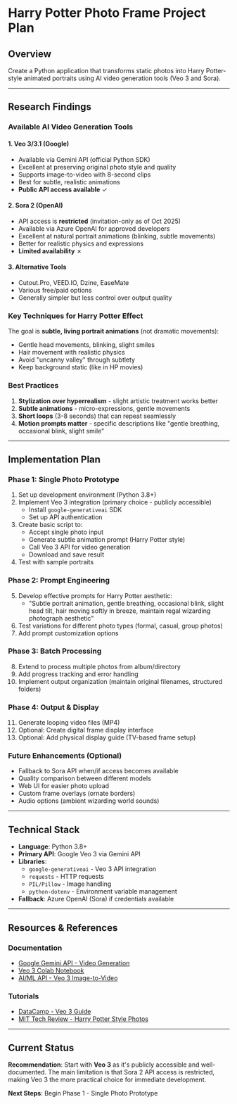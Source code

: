 # Harry Potter Photo Frame Project Plan

## Overview
Create a Python application that transforms static photos into Harry Potter-style animated portraits using AI video generation tools (Veo 3 and Sora).

---

## Research Findings

### Available AI Video Generation Tools

#### 1. Veo 3/3.1 (Google)
- Available via Gemini API (official Python SDK)
- Excellent at preserving original photo style and quality
- Supports image-to-video with 8-second clips
- Best for subtle, realistic animations
- **Public API access available** ✓

#### 2. Sora 2 (OpenAI)
- API access is **restricted** (invitation-only as of Oct 2025)
- Available via Azure OpenAI for approved developers
- Excellent at natural portrait animations (blinking, subtle movements)
- Better for realistic physics and expressions
- **Limited availability** ✗

#### 3. Alternative Tools
- Cutout.Pro, VEED.IO, Dzine, EaseMate
- Various free/paid options
- Generally simpler but less control over output quality

### Key Techniques for Harry Potter Effect

The goal is **subtle, living portrait animations** (not dramatic movements):
- Gentle head movements, blinking, slight smiles
- Hair movement with realistic physics
- Avoid "uncanny valley" through subtlety
- Keep background static (like in HP movies)

### Best Practices

1. **Stylization over hyperrealism** - slight artistic treatment works better
2. **Subtle animations** - micro-expressions, gentle movements
3. **Short loops** (3-8 seconds) that can repeat seamlessly
4. **Motion prompts matter** - specific descriptions like "gentle breathing, occasional blink, slight smile"

---

## Implementation Plan

### Phase 1: Single Photo Prototype
1. Set up development environment (Python 3.8+)
2. Implement Veo 3 integration (primary choice - publicly accessible)
   - Install `google-generativeai` SDK
   - Set up API authentication
3. Create basic script to:
   - Accept single photo input
   - Generate subtle animation prompt (Harry Potter style)
   - Call Veo 3 API for video generation
   - Download and save result
4. Test with sample portraits

### Phase 2: Prompt Engineering
5. Develop effective prompts for Harry Potter aesthetic:
   - "Subtle portrait animation, gentle breathing, occasional blink, slight head tilt, hair moving softly in breeze, maintain regal wizarding photograph aesthetic"
6. Test variations for different photo types (formal, casual, group photos)
7. Add prompt customization options

### Phase 3: Batch Processing
8. Extend to process multiple photos from album/directory
9. Add progress tracking and error handling
10. Implement output organization (maintain original filenames, structured folders)

### Phase 4: Output & Display
11. Generate looping video files (MP4)
12. Optional: Create digital frame display interface
13. Optional: Add physical display guide (TV-based frame setup)

### Future Enhancements (Optional)
- Fallback to Sora API when/if access becomes available
- Quality comparison between different models
- Web UI for easier photo upload
- Custom frame overlays (ornate borders)
- Audio options (ambient wizarding world sounds)

---

## Technical Stack

- **Language**: Python 3.8+
- **Primary API**: Google Veo 3 via Gemini API
- **Libraries**:
  - `google-generativeai` - Veo 3 API integration
  - `requests` - HTTP requests
  - `PIL/Pillow` - Image handling
  - `python-dotenv` - Environment variable management
- **Fallback**: Azure OpenAI (Sora) if credentials available

---

## Resources & References

### Documentation
- [Google Gemini API - Video Generation](https://ai.google.dev/gemini-api/docs/video)
- [Veo 3 Colab Notebook](https://colab.research.google.com/github/GoogleCloudPlatform/generative-ai/blob/main/vision/getting-started/veo3_video_generation.ipynb)
- [AI/ML API - Veo 3 Image-to-Video](https://docs.aimlapi.com/api-references/video-models/google/veo-3-image-to-video)

### Tutorials
- [DataCamp - Veo 3 Guide](https://www.datacamp.com/tutorial/veo-3)
- [MIT Tech Review - Harry Potter Style Photos](https://www.technologyreview.com/2018/12/21/138176/machine-vision-creates-harry-potter-style-magic-photos/)

---

## Current Status

**Recommendation**: Start with **Veo 3** as it's publicly accessible and well-documented. The main limitation is that Sora 2 API access is restricted, making Veo 3 the more practical choice for immediate development.

**Next Steps**: Begin Phase 1 - Single Photo Prototype
